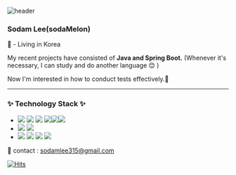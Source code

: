 
![header](https://capsule-render.vercel.app/api?type=waving&height=200&text=Hi%20there,%20It's%20Sodam%20here&fontAlign=50&fontSize=60&fontAlignY=50&color=gradient)

### Sodam Lee(sodaMelon)
📍 - Living in Korea 

My recent projects have consisted of **Java and Spring Boot.**
(Whenever it's necessary, I can study and do another language 😊 ) 

Now I'm interested in how to conduct tests effectively.👀

---------------
#### 

<h3>✨ Technology Stack ✨</h3>

- <img src="https://img.shields.io/badge/-Java-orange"/> <img src="https://img.shields.io/badge/-SpringBoot-brightgreen"/> <img src="https://img.shields.io/badge/-JPA-brightgreen"/> <img src="https://img.shields.io/badge/-Spring Rest Docs-brightgreen"/><img src="https://img.shields.io/badge/-MySQL-navy"/><img src="https://img.shields.io/badge/-Git-black"/>    
- <img src="https://img.shields.io/badge/-HTML5-orange"/> <img src="https://img.shields.io/badge/-CSS3-BLUE"/>  
- <img src="https://img.shields.io/badge/-Python-blue"/>   <img src="https://img.shields.io/badge/-JavaScript-yellow"/> <img src="https://img.shields.io/badge/-Node.js-green"/> 
  <img src="https://img.shields.io/badge/-Express.js-green"/> 

 


📧 contact : sodamlee315@gmail.com
  
[![Hits](https://hits.seeyoufarm.com/api/count/incr/badge.svg?url=https%3A%2F%2Fgithub.com%2FsodaMelon%2Fhit-counter&count_bg=%2379C83D&title_bg=%23555555&icon=&icon_color=%23E7E7E7&title=hits&edge_flat=false)](https://hits.seeyoufarm.com)
